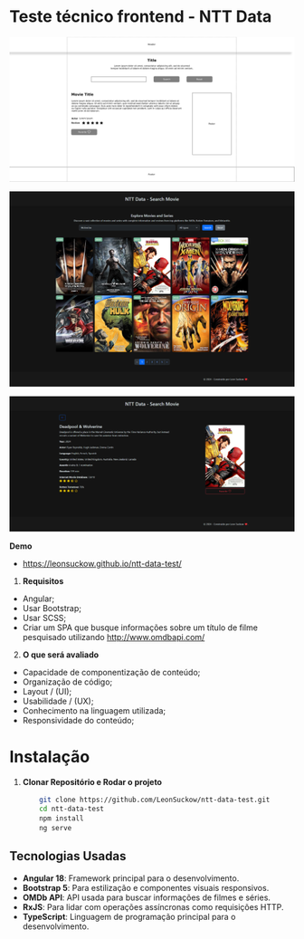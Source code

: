 # Teste técnico frontend - NTT Data

![Wireframe](https://github.com/LeonSuckow/ntt-data-test/blob/master/public/assets/NTT%20Data%20-%20WireFrame.png?raw=true)

![ListScreen](https://github.com/LeonSuckow/ntt-data-test/blob/master/public/assets/list-screen.png?raw=true)

![DetailScreen](https://github.com/LeonSuckow/ntt-data-test/blob/master/public/assets/detail-screen.png?raw=true)

**Demo**
 - https://leonsuckow.github.io/ntt-data-test/


1. **Requisitos**
- Angular;
- Usar Bootstrap;
- Usar SCSS;
- Criar um SPA que busque informações sobre um título de filme pesquisado utilizando http://www.omdbapi.com/

2. **O que será avaliado**
- Capacidade de componentização de conteúdo;
- Organização de código;
- Layout / (UI);
- Usabilidade / (UX);
- Conhecimento na linguagem utilizada;
- Responsividade do conteúdo;

# Instalação

1. **Clonar Repositório e Rodar o projeto**
   ```bash
       git clone https://github.com/LeonSuckow/ntt-data-test.git
       cd ntt-data-test
       npm install
       ng serve
   ```

## Tecnologias Usadas
- **Angular 18**: Framework principal para o desenvolvimento.
- **Bootstrap 5**: Para estilização e componentes visuais responsivos.
- **OMDb API**: API usada para buscar informações de filmes e séries.
- **RxJS**: Para lidar com operações assíncronas como requisições HTTP.
- **TypeScript**: Linguagem de programação principal para o desenvolvimento.
